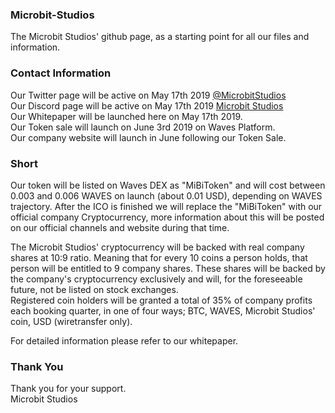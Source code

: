 ### Microbit-Studios
The Microbit Studios' github page, as a starting point for all our files and information.

### Contact Information
Our Twitter page will be active on May 17th 2019 [@MicrobitStudios](https://twitter.com/MicrobitStudios)  
Our Discord page will be active on May 17th 2019 [Microbit Studios](https://discord.gg/T2ahM9V)  
Our Whitepaper will be launched here on May 17th 2019.  
Our Token sale will launch on June 3rd 2019 on Waves Platform.  
Our company website will launch in June following our Token Sale.  

### Short 
Our token will be listed on Waves DEX as "MiBiToken" and will cost between 0.003 and 0.006 WAVES on launch (about 0.01 USD), depending on WAVES trajectory.
After the ICO is finished we will replace the "MiBiToken" with our official company Cryptocurrency, more information about this will be posted on our official channels and website during that time.

The Microbit Studios' cryptocurrency will be backed with real company shares at 10:9 ratio. Meaning that for every 10 coins a person holds, that person will be entitled to 9 company shares. These shares will be backed by the company's cryptocurrency exclusively and will, for the foreseeable future, not be listed on stock exchanges.  
Registered coin holders will be granted a total of 35% of company profits each booking quarter, in one of four ways; BTC, WAVES, Microbit Studios' coin, USD (wiretransfer only).

For detailed information please refer to our whitepaper.

### Thank You
Thank you for your support.  
Microbit Studios

